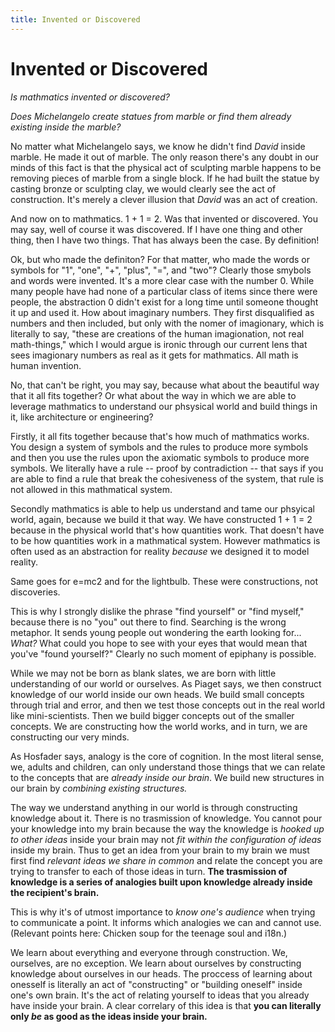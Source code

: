 ```yaml
---
title: Invented or Discovered
---
```


# Invented or Discovered

*Is mathmatics invented or discovered?* 

*Does Michelangelo create statues from marble or find them already existing inside the marble?*

No matter what Michelangelo says, we know he didn't find *David* inside marble. He made it out of marble. The only reason there's any doubt in our minds of this fact is that the physical act of sculpting marble happens to be removing pieces of marble from a single block. If he had built the statue by casting bronze or sculpting clay, we would clearly see the act of construction. It's merely a clever illusion that *David* was an act of creation.

And now on to mathmatics. 1 + 1 = 2. Was that invented or discovered. You may say, well of course it was discovered. If I have one thing and other thing, then I have two things. That has always been the case. By definition! 

Ok, but who made the definiton? For that matter, who made the words or symbols for "1", "one", "+", "plus", "=", and "two"? Clearly those smybols and words were invented. It's a more clear case with the number 0. While many people have had none of a particular class of items since there were people, the abstraction 0 didn't exist for a long time until someone thought it up and used it. How about imaginary numbers. They first disqualified as numbers and then included, but only with the nomer of imagionary, which is literally to say, "these are creations of the human imagionation, not real math-things," which I would argue is ironic through our current lens that sees imagionary numbers as real as it gets for mathmatics. All math is human invention. 

No, that can't be right, you may say, because what about the beautiful way that it all fits together? Or what about the way in which we are able to leverage mathmatics to understand our phsysical world and build things in it, like architecture or engineering?

Firstly, it all fits together because that's how much of mathmatics works. You design a system of symbols and the rules to produce more symbols and then you use the rules upon the axiomatic symbols to produce more symbols. We literally have a rule -- proof by contradiction -- that says if you are able to find a rule that break the cohesiveness of the system, that rule is not allowed in this mathmatical system.

Secondly mathmatics is able to help us understand and tame our phsyical world, again, because we build it that way. We have constructed 1 + 1 = 2 because in the physical world that's how quantities work. That doesn't have to be how quantities work in a mathmatical system. However mathmatics is often used as an abstraction for reality *because* we designed it to model reality.

Same goes for e=mc2 and for the lightbulb. These were constructions, not discoveries.

This is why I strongly dislike the phrase "find yourself" or "find myself," because there is no "you" out there to find. Searching is the wrong metaphor. It sends young people out wondering the earth looking for... *What?* What could you hope to see with your eyes that would mean that you've "found yourself?" Clearly no such moment of epiphany is possible.

While we may not be born as blank slates, we are born with little understanding of our world or ourselves. As Piaget says, we then construct knowledge of our world inside our own heads. We build small concepts through trial and error, and then we test those concepts out in the real world like mini-scientists. Then we build bigger concepts out of the smaller concepts. We are constructing how the world works, and in turn, we are constructing our very minds. 

As Hosfader says, analogy is the core of cognition. In the most literal sense, we, adults and children, can only understand those things that we can relate to the concepts that are *already inside our brain*. We build new structures in our brain by *combining existing structures.*

The way we understand anything in our world is through constructing knowledge about it. There is no trasmission of knowledge. You cannot pour your knowledge into my brain because the way the knowledge is *hooked up to other ideas* inside your brain may not *fit within the configuration of ideas* inside my brain. Thus to get an idea from your brain to my brain we must first find *relevant ideas we share in common* and relate the concept you are trying to transfer to each of those ideas in turn. **The trasmission of knowledge is a series of analogies built upon knowledge already inside the recipient's brain.** 

This is why it's of utmost importance to *know one's audience* when trying to communicate a point. It informs which analogies we can and cannot use. (Relevant points here: Chicken soup for the teenage soul and i18n.)

We learn about everything and everyone through construction. We, ourselves, are no exception. We learn about ourselves by constructing knowledge about ourselves in our heads. The proccess of learning about onesself is literally an act of  "constructing" or "building oneself" inside one's own brain. It's the act of relating yourself to ideas that you already have inside your brain. A clear correlary of this idea is that **you can literally only *be* as good as the ideas inside your brain.** 





